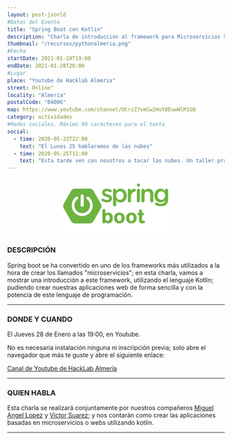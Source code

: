 ```yaml
---
layout: post-jsonld
#Datos del Evento
title: "Spring Boot con Kotlin"
description: "Charla de introducción al framework para Microservicios Spring Boot con el lenguaje Kotlin"
thumbnail: "/recursos/pythonalmeria.png"
#Fecha
startDate: 2021-01-28T19:00
endDate: 2021-01-28T20:00
#Lugar
place: "Youtube de Hacklab Almeria"
street: Online"
locality: "Almería"
postalCode: "04006"
map: https://www.youtube.com/channel/UCrzZ7vmCw2HuY8EuwWlM1GQ
category: actividades
#Redes sociales. Máximo 90 carácteres para el texto
social:
  - time: 2020-05-23T22:00
    text: "El Lunes 25 hablaremos de las nubes"
  - time: 2020-05-25T11:00
    text: "Esta tarde ven con nosotros a tocar las nubes. Un taller práctico"
---
```


<p align="center">
  <img
    src="/recursos/spring-boot.png"
    alt="Spring Boot" width="250px"/>
</p>

### DESCRIPCIÓN

Spring boot se ha convertido en uno de los frameworks más utilizados a la hora de crear los llamados "microservicios"; en esta charla, vamos a mostrar una introducción a este framework, utilizando el lenguaje Kotlin; pudiendo crear nuestras aplicaciones web de forma sencilla y con la potencia de este lenguaje de programación.

---

### DONDE Y CUANDO

El Jueves 28 de Enero a las 19:00, en Youtube.

No es necesaria instalación ninguna ni inscripción previa; solo abre el navegador que más te guste y abre el siguiente enlace:

[Canal de Youtube de HackLab Almería](https://www.youtube.com/channel/UCrzZ7vmCw2HuY8EuwWlM1GQ)

---

### QUIEN HABLA

Esta charla se realizará conjuntamente por nuestros compañeros [Miguel Angel Lopez](https://twitter.com/MiguelAngel_LV) y [Victor Suarez](https://twitter.com/zerasul); y nos contarán como crear las aplicaciones basadas en microservicios o webs utilizando kotlin.

---
